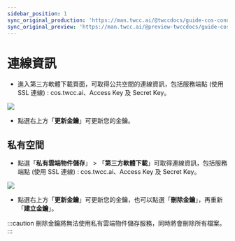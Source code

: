 ```yaml
---
sidebar_position: 1
sync_original_production: 'https://man.twcc.ai/@twccdocs/guide-cos-connect-info-zh' 
sync_original_preview: 'https://man.twcc.ai/@preview-twccdocs/guide-cos-connect-info-zh'
---
```


# 連線資訊

- 進入第三方軟體下載頁面，可取得公共空間的連線資訊，包括服務端點 (使用 SSL 連線) : cos.twcc.ai、Access Key 及 Secret Key。


![](https://cos.twcc.ai/SYS-MANUAL/uploads/upload_5feae154bc0bada466f8bb5fd157e877.png)

- 點選右上方「**更新金鑰**」可更新您的金鑰。


## 私有空間

- 點選「**私有雲端物件儲存**」 > 「**第三方軟體下載**」可取得連線資訊，包括服務端點 (使用 SSL 連線) : cos.twcc.ai、Access Key 及 Secret Key。

![](https://cos.twcc.ai/SYS-MANUAL/uploads/upload_14ad10959fb04da6e3dab216e992d99e.png)

- 點選右上方「**更新金鑰**」可更新您的金鑰，也可以點選「**刪除金鑰**」，再重新「**建立金鑰**」。

:::caution
刪除金鑰將無法使用私有雲端物件儲存服務，同時將會刪除所有檔案。
:::
